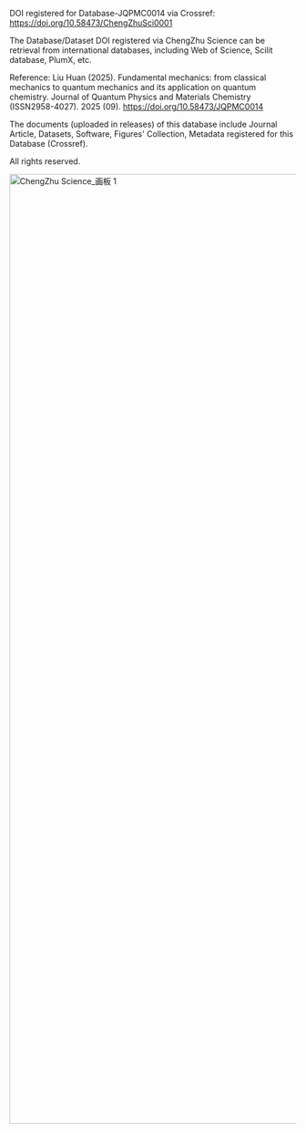 DOI registered for Database-JQPMC0014 via Crossref: https://doi.org/10.58473/ChengZhuSci0001

The Database/Dataset DOI registered via ChengZhu Science can be retrieval from international databases, including Web of Science, Scilit database, PlumX, etc.

Reference: Liu Huan (2025). Fundamental mechanics: from classical mechanics to quantum mechanics and its application on quantum chemistry. Journal of Quantum Physics and Materials Chemistry (ISSN2958-4027). 2025 (09). https://doi.org/10.58473/JQPMC0014

The documents (uploaded in releases) of this database include Journal Article, Datasets, Software, Figures' Collection, Metadata registered for this Database (Crossref). 

All rights reserved.

<img width="1667" height="1667" alt="ChengZhu Science_画板 1" src="https://github.com/user-attachments/assets/6461bd72-0afe-482f-a84d-3da7c107b445" />



